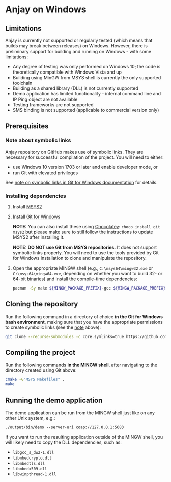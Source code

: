 # Anjay on Windows

## Limitations

Anjay is currently not supported or regularly tested (which means that builds may break between releases) on Windows. However, there is preliminary support for building and running on Windows - with some limitations:

- Any degree of testing was only performed on Windows 10; the code is theoretically compatible with Windows Vista and up
- Building using MinGW from MSYS shell is currently the only supported toolchain
- Building as a shared library (DLL) is not currently supported
- Demo application has limited functionality - internal command line and IP Ping object are not available
- Testing frameworks are not supported
- SMS binding is not supported (applicable to commercial version only)

## Prerequisites

### Note about symbolic links

Anjay repository on GitHub makes use of symbolic links. They are necessary for successful compilation of the project. You will need to either:

- use Windows 10 version 1703 or later and enable developer mode, or
- run Git with elevated privileges

See [note on symbolic links in Git for Windows documentation](https://github.com/git-for-windows/git/wiki/Symbolic-Links) for details.

### Installing dependencies

1. Install [MSYS2](http://www.msys2.org/)
2. Install [Git for Windows](https://gitforwindows.org/)

   **NOTE:** You can also install these using [Chocolatey](https://chocolatey.org/): `choco install git msys2` but please make sure to still follow the instructions to update MSYS2 after installing it.

   **NOTE: DO NOT use Git from MSYS repositories.** It does not support symbolic links properly. You will need to use the tools provided by Git for Windows installation to clone and manipulate the repository.

3. Open the appropriate MINGW shell (e.g., `C:\msys64\mingw32.exe` or `C:\msys64\mingw64.exe`, depending on whether you want to build 32- or 64-bit binaries) and install the compile-time dependencies:

   ``` sh
   pacman -Sy make ${MINGW_PACKAGE_PREFIX}-gcc ${MINGW_PACKAGE_PREFIX}-cmake ${MINGW_PACKAGE_PREFIX}-mbedtls
   ```

## Cloning the repository

Run the following command in a directory of choice **in the Git for Windows bash environment**, making sure that you have the appropriate permissions to create symbolic links (see the [note](#note-about-symbolic-links) above):

``` sh
git clone --recurse-submodules -c core.symlinks=true https://github.com/AVSystem/Anjay.git
```

## Compiling the project

Run the following commands **in the MINGW shell**, after navigating to the directory created using Git above:

``` sh
cmake -G"MSYS Makefiles" .
make
```

## Running the demo application

The demo application can be run from the MINGW shell just like on any other Unix system, e.g.:

```
./output/bin/demo --server-uri coap://127.0.0.1:5683
```

If you want to run the resulting application outside of the MINGW shell, you will likely need to copy the DLL dependencies, such as:

* `libgcc_s_dw2-1.dll`
* `libmbedcrypto.dll`
* `libmbedtls.dll`
* `libmbedx509.dll`
* `libwinpthread-1.dll`
